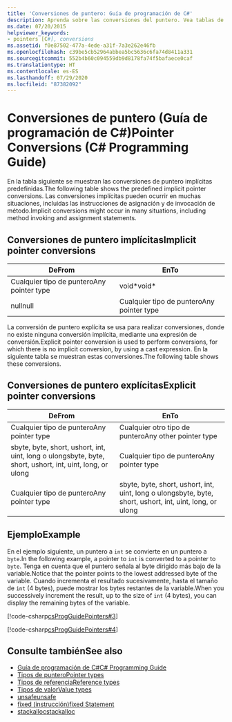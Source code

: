 ```yaml
---
title: 'Conversiones de puntero: Guía de programación de C#'
description: Aprenda sobre las conversiones del puntero. Vea tablas de conversiones de puntero implícitas y explícitas y ejemplos de código, y examine los recursos adicionales disponibles.
ms.date: 07/20/2015
helpviewer_keywords:
- pointers [C#], conversions
ms.assetid: f0e87502-477a-4ede-a31f-7a3e262e46fb
ms.openlocfilehash: c39be5cb52964abbea5bc5636c6fa74d8411a331
ms.sourcegitcommit: 552b4b60c094559db9d8178fa74f5bafaece0caf
ms.translationtype: HT
ms.contentlocale: es-ES
ms.lasthandoff: 07/29/2020
ms.locfileid: "87382092"
---
```

# <a name="pointer-conversions-c-programming-guide"></a><span data-ttu-id="c5275-104">Conversiones de puntero (Guía de programación de C#)</span><span class="sxs-lookup"><span data-stu-id="c5275-104">Pointer Conversions (C# Programming Guide)</span></span>
<span data-ttu-id="c5275-105">En la tabla siguiente se muestran las conversiones de puntero implícitas predefinidas.</span><span class="sxs-lookup"><span data-stu-id="c5275-105">The following table shows the predefined implicit pointer conversions.</span></span> <span data-ttu-id="c5275-106">Las conversiones implícitas pueden ocurrir en muchas situaciones, incluidas las instrucciones de asignación y de invocación de método.</span><span class="sxs-lookup"><span data-stu-id="c5275-106">Implicit conversions might occur in many situations, including method invoking and assignment statements.</span></span>  
  
## <a name="implicit-pointer-conversions"></a><span data-ttu-id="c5275-107">Conversiones de puntero implícitas</span><span class="sxs-lookup"><span data-stu-id="c5275-107">Implicit pointer conversions</span></span>  
  
|<span data-ttu-id="c5275-108">De</span><span class="sxs-lookup"><span data-stu-id="c5275-108">From</span></span>|<span data-ttu-id="c5275-109">En</span><span class="sxs-lookup"><span data-stu-id="c5275-109">To</span></span>|  
|----------|--------|  
|<span data-ttu-id="c5275-110">Cualquier tipo de puntero</span><span class="sxs-lookup"><span data-stu-id="c5275-110">Any pointer type</span></span>|<span data-ttu-id="c5275-111">void\*</span><span class="sxs-lookup"><span data-stu-id="c5275-111">void\*</span></span>|  
|<span data-ttu-id="c5275-112">null</span><span class="sxs-lookup"><span data-stu-id="c5275-112">null</span></span>|<span data-ttu-id="c5275-113">Cualquier tipo de puntero</span><span class="sxs-lookup"><span data-stu-id="c5275-113">Any pointer type</span></span>|  
  
 <span data-ttu-id="c5275-114">La conversión de puntero explícita se usa para realizar conversiones, donde no existe ninguna conversión implícita, mediante una expresión de conversión.</span><span class="sxs-lookup"><span data-stu-id="c5275-114">Explicit pointer conversion is used to perform conversions, for which there is no implicit conversion, by using a cast expression.</span></span> <span data-ttu-id="c5275-115">En la siguiente tabla se muestran estas conversiones.</span><span class="sxs-lookup"><span data-stu-id="c5275-115">The following table shows these conversions.</span></span>  
  
## <a name="explicit-pointer-conversions"></a><span data-ttu-id="c5275-116">Conversiones de puntero explícitas</span><span class="sxs-lookup"><span data-stu-id="c5275-116">Explicit pointer conversions</span></span>  
  
|<span data-ttu-id="c5275-117">De</span><span class="sxs-lookup"><span data-stu-id="c5275-117">From</span></span>|<span data-ttu-id="c5275-118">En</span><span class="sxs-lookup"><span data-stu-id="c5275-118">To</span></span>|  
|----------|--------|  
|<span data-ttu-id="c5275-119">Cualquier tipo de puntero</span><span class="sxs-lookup"><span data-stu-id="c5275-119">Any pointer type</span></span>|<span data-ttu-id="c5275-120">Cualquier otro tipo de puntero</span><span class="sxs-lookup"><span data-stu-id="c5275-120">Any other pointer type</span></span>|  
|<span data-ttu-id="c5275-121">sbyte, byte, short, ushort, int, uint, long o ulong</span><span class="sxs-lookup"><span data-stu-id="c5275-121">sbyte, byte, short, ushort, int, uint, long, or ulong</span></span>|<span data-ttu-id="c5275-122">Cualquier tipo de puntero</span><span class="sxs-lookup"><span data-stu-id="c5275-122">Any pointer type</span></span>|  
|<span data-ttu-id="c5275-123">Cualquier tipo de puntero</span><span class="sxs-lookup"><span data-stu-id="c5275-123">Any pointer type</span></span>|<span data-ttu-id="c5275-124">sbyte, byte, short, ushort, int, uint, long o ulong</span><span class="sxs-lookup"><span data-stu-id="c5275-124">sbyte, byte, short, ushort, int, uint, long, or ulong</span></span>|  
  
## <a name="example"></a><span data-ttu-id="c5275-125">Ejemplo</span><span class="sxs-lookup"><span data-stu-id="c5275-125">Example</span></span>  
 <span data-ttu-id="c5275-126">En el ejemplo siguiente, un puntero a `int` se convierte en un puntero a `byte`.</span><span class="sxs-lookup"><span data-stu-id="c5275-126">In the following example, a pointer to `int` is converted to a pointer to `byte`.</span></span> <span data-ttu-id="c5275-127">Tenga en cuenta que el puntero señala al byte dirigido más bajo de la variable.</span><span class="sxs-lookup"><span data-stu-id="c5275-127">Notice that the pointer points to the lowest addressed byte of the variable.</span></span> <span data-ttu-id="c5275-128">Cuando incrementa el resultado sucesivamente, hasta el tamaño de `int` (4 bytes), puede mostrar los bytes restantes de la variable.</span><span class="sxs-lookup"><span data-stu-id="c5275-128">When you successively increment the result, up to the size of `int` (4 bytes), you can display the remaining bytes of the variable.</span></span>  
  
 [!code-csharp[csProgGuidePointers#3](~/samples/snippets/csharp/VS_Snippets_VBCSharp/csProgGuidePointers/CS/Pointers2.cs#3)]  
  
 [!code-csharp[csProgGuidePointers#4](~/samples/snippets/csharp/VS_Snippets_VBCSharp/csProgGuidePointers/CS/Pointers.cs#4)]  
  
## <a name="see-also"></a><span data-ttu-id="c5275-129">Consulte también</span><span class="sxs-lookup"><span data-stu-id="c5275-129">See also</span></span>

- [<span data-ttu-id="c5275-130">Guía de programación de C#</span><span class="sxs-lookup"><span data-stu-id="c5275-130">C# Programming Guide</span></span>](../index.md)
- [<span data-ttu-id="c5275-131">Tipos de puntero</span><span class="sxs-lookup"><span data-stu-id="c5275-131">Pointer types</span></span>](pointer-types.md)
- [<span data-ttu-id="c5275-132">Tipos de referencia</span><span class="sxs-lookup"><span data-stu-id="c5275-132">Reference types</span></span>](../../language-reference/keywords/reference-types.md)
- [<span data-ttu-id="c5275-133">Tipos de valor</span><span class="sxs-lookup"><span data-stu-id="c5275-133">Value types</span></span>](../../language-reference/builtin-types/value-types.md)
- [<span data-ttu-id="c5275-134">unsafe</span><span class="sxs-lookup"><span data-stu-id="c5275-134">unsafe</span></span>](../../language-reference/keywords/unsafe.md)
- [<span data-ttu-id="c5275-135">fixed (instrucción)</span><span class="sxs-lookup"><span data-stu-id="c5275-135">fixed Statement</span></span>](../../language-reference/keywords/fixed-statement.md)
- [<span data-ttu-id="c5275-136">stackalloc</span><span class="sxs-lookup"><span data-stu-id="c5275-136">stackalloc</span></span>](../../language-reference/operators/stackalloc.md)
